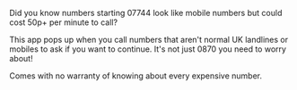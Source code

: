 Did you know numbers starting 07744 look like mobile numbers but could cost 50p+ per minute to call?

This app pops up when you call numbers that aren't normal UK landlines or mobiles to ask if you want to continue. It's not just 0870 you need to worry about!

Comes with no warranty of knowing about every expensive number.